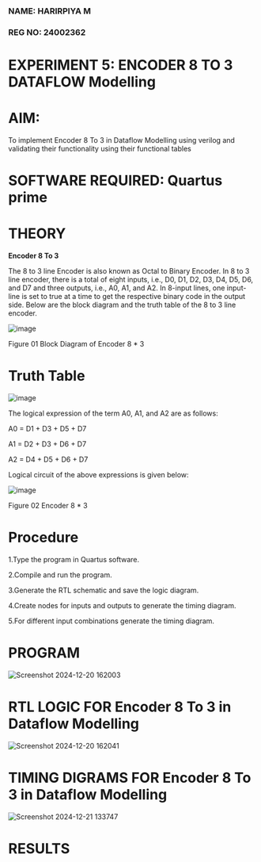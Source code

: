 ### NAME: HARIRPIYA M
### REG NO: 24002362
# EXPERIMENT 5: ENCODER 8 TO 3 DATAFLOW Modelling

# AIM:

To implement  Encoder 8 To 3 in Dataflow Modelling using verilog and validating their functionality using their functional tables

# SOFTWARE REQUIRED: Quartus prime

# THEORY

**Encoder 8 To 3**

The 8 to 3 line Encoder is also known as Octal to Binary Encoder. In 8 to 3 line encoder, there is a total of eight inputs, i.e., D0, D1, D2, D3, D4, D5, D6, and D7 and three outputs, i.e., A0, A1, and A2. In 8-input lines, one input-line is set to true at a time to get the respective binary code in the output side. Below are the block diagram and the truth table of the 8 to 3 line encoder.

![image](https://github.com/naavaneetha/ENCODER8TO3DATAFLOW/assets/154305477/0bc242c1-eb9e-4c47-afe5-30428470efc3)

Figure 01  Block Diagram of Encoder 8 * 3

# Truth Table

![image](https://github.com/naavaneetha/ENCODER8TO3DATAFLOW/assets/154305477/35496b14-ae6e-4cd1-9abd-d6736b576575)

The logical expression of the term A0, A1, and A2 are as follows:

A0 = D1 + D3 + D5 + D7

A1 = D2 + D3 + D6 + D7

A2 = D4 + D5 + D6 + D7

Logical circuit of the above expressions is given below:

![image](https://github.com/naavaneetha/ENCODER8TO3DATAFLOW/assets/154305477/95acaee6-c873-4c75-89eb-ef09fb158053)

Figure 02  Encoder 8 * 3

# Procedure

1.Type the program in Quartus software.

2.Compile and run the program.

3.Generate the RTL schematic and save the logic diagram.

4.Create nodes for inputs and outputs to generate the timing diagram.

5.For different input combinations generate the timing diagram.


# PROGRAM

![Screenshot 2024-12-20 162003](https://github.com/user-attachments/assets/38b3fd2c-b759-46f6-90ee-2e3cfdf7212e)



# RTL LOGIC FOR Encoder 8 To 3 in Dataflow Modelling

![Screenshot 2024-12-20 162041](https://github.com/user-attachments/assets/94f3b7dd-220f-46da-aa81-95d90d55d25d)



# TIMING DIGRAMS FOR Encoder 8 To 3 in Dataflow Modelling

![Screenshot 2024-12-21 133747](https://github.com/user-attachments/assets/ea8de043-a474-4f9e-88e0-1993b075d7ed)


# RESULTS




